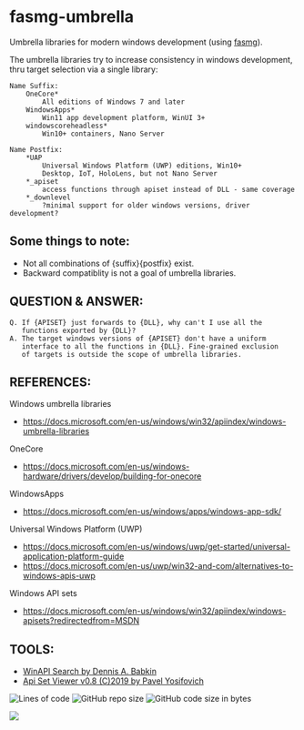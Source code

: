 # fasmg-umbrella
Umbrella libraries for modern windows development (using [fasmg](https://github.com/tgrysztar/fasmg)).

The umbrella libraries try to increase consistency in windows development, thru target selection via a single library:

	Name Suffix:
		OneCore*
			All editions of Windows 7 and later
		WindowsApps*
			Win11 app development platform, WinUI 3+
		windowscoreheadless*
			Win10+ containers, Nano Server

	Name Postfix:
		*UAP
			Universal Windows Platform (UWP) editions, Win10+
			Desktop, IoT, HoloLens, but not Nano Server
		*_apiset
			access functions through apiset instead of DLL - same coverage
		*_downlevel
			?minimal support for older windows versions, driver development?


Some things to note:
---
- Not all combinations of {suffix}{postfix} exist.
- Backward compatiblity is not a goal of umbrella libraries.



QUESTION & ANSWER:
---
	Q. If {APISET} just forwards to {DLL}, why can't I use all the
	   functions exported by {DLL}?
	A. The target windows versions of {APISET} don't have a uniform
	   interface to all the functions in {DLL}. Fine-grained exclusion
	   of targets is outside the scope of umbrella libraries.


REFERENCES:
---
Windows umbrella libraries
- <https://docs.microsoft.com/en-us/windows/win32/apiindex/windows-umbrella-libraries>

OneCore
- <https://docs.microsoft.com/en-us/windows-hardware/drivers/develop/building-for-onecore>

WindowsApps
- <https://docs.microsoft.com/en-us/windows/apps/windows-app-sdk/>

Universal Windows Platform (UWP)
- <https://docs.microsoft.com/en-us/windows/uwp/get-started/universal-application-platform-guide>
- <https://docs.microsoft.com/en-us/uwp/win32-and-com/alternatives-to-windows-apis-uwp>

Windows API sets
- <https://docs.microsoft.com/en-us/windows/win32/apiindex/windows-apisets?redirectedfrom=MSDN>

TOOLS:
---
- [WinAPI Search by Dennis A. Babkin](https://dennisbabkin.com/winapisearch/)
- [Api Set Viewer v0.8 (C)2019 by Pavel Yosifovich](https://github.com/zodiacon/ApiSetView)

![Lines of code][1] ![GitHub repo size][2] ![GitHub code size in bytes][3]

![](https://tokei.rs/b1/github/bitRAKE/fasmg-umbrella)

[1]: https://img.shields.io/tokei/lines/github/bitRAKE/fasmg-umbrella?style=for-the-badge
[2]: https://img.shields.io/github/languages/code-size/bitRAKE/fasmg-umbrella?style=for-the-badge
[3]: https://img.shields.io/github/repo-size/bitRAKE/fasmg-umbrella?style=for-the-badge
